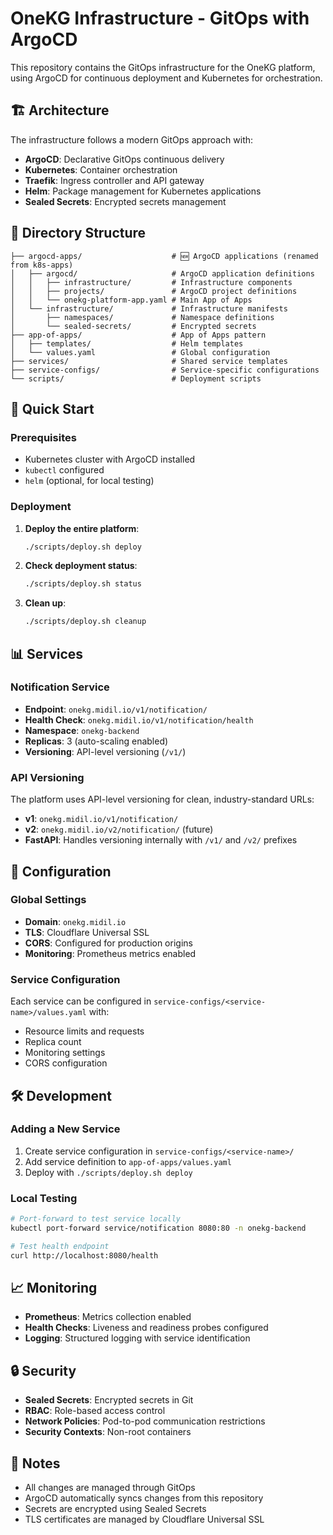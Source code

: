 # OneKG Infrastructure - GitOps with ArgoCD

This repository contains the GitOps infrastructure for the OneKG platform, using ArgoCD for continuous deployment and Kubernetes for orchestration.

## 🏗️ Architecture

The infrastructure follows a modern GitOps approach with:

- **ArgoCD**: Declarative GitOps continuous delivery
- **Kubernetes**: Container orchestration
- **Traefik**: Ingress controller and API gateway
- **Helm**: Package management for Kubernetes applications
- **Sealed Secrets**: Encrypted secrets management

## 📁 Directory Structure

```
├── argocd-apps/                    # 🆕 ArgoCD applications (renamed from k8s-apps)
│   ├── argocd/                     # ArgoCD application definitions
│   │   ├── infrastructure/         # Infrastructure components
│   │   ├── projects/               # ArgoCD project definitions
│   │   └── onekg-platform-app.yaml # Main App of Apps
│   └── infrastructure/             # Infrastructure manifests
│       ├── namespaces/             # Namespace definitions
│       └── sealed-secrets/         # Encrypted secrets
├── app-of-apps/                    # App of Apps pattern
│   ├── templates/                  # Helm templates
│   └── values.yaml                 # Global configuration
├── services/                       # Shared service templates
├── service-configs/                # Service-specific configurations
└── scripts/                        # Deployment scripts
```

## 🚀 Quick Start

### Prerequisites

- Kubernetes cluster with ArgoCD installed
- `kubectl` configured
- `helm` (optional, for local testing)

### Deployment

1. **Deploy the entire platform**:
   ```bash
   ./scripts/deploy.sh deploy
   ```

2. **Check deployment status**:
   ```bash
   ./scripts/deploy.sh status
   ```

3. **Clean up**:
   ```bash
   ./scripts/deploy.sh cleanup
   ```

## 📊 Services

### Notification Service

- **Endpoint**: `onekg.midil.io/v1/notification/`
- **Health Check**: `onekg.midil.io/v1/notification/health`
- **Namespace**: `onekg-backend`
- **Replicas**: 3 (auto-scaling enabled)
- **Versioning**: API-level versioning (`/v1/`)

### API Versioning

The platform uses API-level versioning for clean, industry-standard URLs:
- **v1**: `onekg.midil.io/v1/notification/`
- **v2**: `onekg.midil.io/v2/notification/` (future)
- **FastAPI**: Handles versioning internally with `/v1/` and `/v2/` prefixes

## 🔧 Configuration

### Global Settings

- **Domain**: `onekg.midil.io`
- **TLS**: Cloudflare Universal SSL
- **CORS**: Configured for production origins
- **Monitoring**: Prometheus metrics enabled

### Service Configuration

Each service can be configured in `service-configs/<service-name>/values.yaml` with:
- Resource limits and requests
- Replica count
- Monitoring settings
- CORS configuration

## 🛠️ Development

### Adding a New Service

1. Create service configuration in `service-configs/<service-name>/`
2. Add service definition to `app-of-apps/values.yaml`
3. Deploy with `./scripts/deploy.sh deploy`

### Local Testing

```bash
# Port-forward to test service locally
kubectl port-forward service/notification 8080:80 -n onekg-backend

# Test health endpoint
curl http://localhost:8080/health
```

## 📈 Monitoring

- **Prometheus**: Metrics collection enabled
- **Health Checks**: Liveness and readiness probes configured
- **Logging**: Structured logging with service identification

## 🔒 Security

- **Sealed Secrets**: Encrypted secrets in Git
- **RBAC**: Role-based access control
- **Network Policies**: Pod-to-pod communication restrictions
- **Security Contexts**: Non-root containers

## 📝 Notes

- All changes are managed through GitOps
- ArgoCD automatically syncs changes from this repository
- Secrets are encrypted using Sealed Secrets
- TLS certificates are managed by Cloudflare Universal SSL